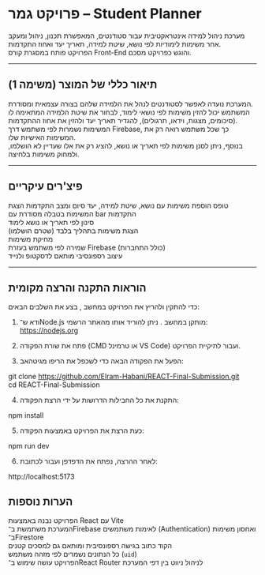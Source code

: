 # פרויקט גמר – Student Planner

מערכת ניהול למידה אינטראקטיבית עבור סטודנטים, המאפשרת תכנון, ניהול ומעקב אחר משימות לימודיות לפי נושא, שיטת למידה, תאריך יעד ואחוז התקדמות.  
הפרויקט פותח במסגרת קורס Front-End והוגש כפרויקט מסכם.

---

## תיאור כללי של המוצר (משימה 1)

המערכת נועדה לאפשר לסטודנטים לנהל את הלמידה שלהם בצורה עצמאית ומסודרת.  
המשתמש יכול להזין משימות לפי נושאי לימוד, לבחור את שיטת הלמידה המתאימה לו (סיכומים, מצגות, וידאו, תרגולים), להגדיר תאריך יעד ולהזין את אחוז ההתקדמות.  
המשימות נשמרות לפי משתמש דרך Firebase, כך שכל משתמש רואה רק את המשימות האישיות שלו.  
בנוסף, ניתן לסנן משימות לפי תאריך או נושא, להציג רק את אלו שעדיין לא הושלמו, ולמחוק משימות בלחיצה.

---

## פיצ'רים עיקריים

טופס הוספת משימות עם נושא, שיטת למידה, יעד סיום ומצב התקדמות 
הצגת המשימות בטבלה מסודרת עם bar התקדמות  
סינון לפי תאריך או נושא לימוד  
הצגת משימות בתהליך בלבד (שטרם הושלמו)  
מחיקת משימות  
שמירה לפי משתמש בעזרת Firebase (כולל התחברות)  
עיצוב רספונסיבי מותאם לדסקטופ ולנייד

---

## הוראות התקנה והרצה מקומית

כדי להתקין ולהריץ את הפרויקט במחשב , בצע את השלבים הבאים:

1. ודא ש־Node.js מותקן במחשב . ניתן להוריד אותו מהאתר הרשמי: https://nodejs.org

2. פתח את שורת הפקודה (CMD או טרמינל VS Code) ועבור לתיקיית הפרויקט.

3. הפעל את הפקודה הבאה כדי לשכפל את הריפו מגיטהאב:

git clone https://github.com/Elram-Habani/REACT-Final-Submission.git  
cd REACT-Final-Submission

4. התקנת את כל החבילות הדרושות על ידי הרצת הפקודה:

npm install


5. כעת הרצת את הפרויקט באמצעות הפקודה:

npm run dev

6. לאחר ההרצה, נפתח את הדפדפן ועבור לכתובת:

http://localhost:5173


## הערות נוספות

הפרויקט נבנה באמצעות React עם Vite  
המערכת משתמשת ב־Firebase לאימות משתמשים (Authentication) ואחסון משימות ב־Firestore  
הקוד כתוב בגישה רספונסיבית ומותאם גם למסכים קטנים  
כל הנתונים נשמרים לפי מזהה משתמש (`uid`)  
הפרויקט עושה שימוש ב־React Router לניהול ניווט בין דפי המערכת
